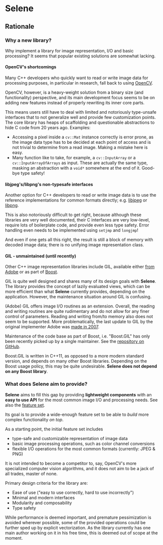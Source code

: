 # Selene

## Rationale

### Why a new library?

Why implement a library for image representation, I/O and basic processing?
It seems that popular existing solutions are somewhat lacking.

#### OpenCV's shortcomings

Many C++ developers who quickly want to read or write image data for processing purposes, in particular in research,
fall back to using [OpenCV](https://opencv.org/).

OpenCV, however, is a heavy-weight solution from a binary size (and functionality) perspective, and its main development
focus seems to be on adding new features instead of properly rewriting its inner core parts.

This means users still have to deal with limited and notoriously type-unsafe interfaces that to not generalize
well and provide few customization points.
The core library has heaps of scaffolding and questionable abstractions to hide C code from 20 years ago.
Examples:

- Accessing a pixel inside a `cv::Mat` instance correctly is error prone, as the image data type has to be decided at
each point of access and is not trivial to determine from a read image. Making a mistake here is easy.
- Many function like to take, for example, a `cv::InputArray` or a `cv::InputArrayOfArrays` as input.
These are actually the same type, masking an abstraction with a `void*` somewhere at the end of it.
Good-bye type safety!

#### libjpeg's/libpng's non-typesafe interfaces

Another option for C++ developers to read or write image data is to use the reference implementations for common formats
directly; e.g. [libjpeg](http://www.ijg.org/) or [libpng](http://www.libpng.org/pub/png/libpng.html).

This is also notoriously difficult to get right, because although these libraries are very well documented, their C
interfaces are very low-level, require lots of boilerplate code, and provide even less type safety.
Error handling even needs to be implemented using `setjmp` and `longjmp`!

And even if one gets all this right, the result is still a block of memory with decoded image data; there is no unifying
image representation class.

#### GIL - unmaintained (until recently)

Other C++ image representation libraries include GIL, available either
[from Adobe](https://stlab.adobe.com/gil/) or as part of [Boost](https://www.boost.org/).

GIL is quite well designed and shares many of its design goals with **Selene**.
The library provides the concept of lazily evaluated views, which can be more efficient than what **Selene** currently
provides, depending on the application.
However, the maintenance situation around GIL is confusing.

(Adobe) GIL offers image I/O routines as an extension.
Overall, the reading and writing routines are quite rudimentary and do not allow for any finer control of parameters.
Reading and writing from/to memory also does not seem to be supported.
More problematically, the last update to GIL by the original implementer Adobe was
[made in 2007](https://stlab.adobe.com/gil/).

Maintenance of the code base as part of Boost, i.e. "Boost.GIL" has only been recently picked up by a single maintainer.
See the [repository on GitHub](https://github.com/boostorg/gil).

Boost.GIL is written in C++11, as opposed to a more modern standard version, and depends on many other Boost libraries.
Depending on the Boost usage policy, this may be quite undesirable.
**Selene does not depend on any Boost library**.

### What does Selene aim to provide?

**Selene** aims to fill this gap by providing **lightweight components** with an **easy to use API** for the most common image I/O and processing needs.
See also the [feature set](overview.md).

Its goal is to provide a wide-enough feature set to be able to _build_ more complex functionality _on top_.

As a starting point, the initial feature set includes
- type-safe and customizable representation of image data
- basic image processing operations, such as color channel conversions
- flexible I/O operations for the most common formats (currently: JPEG & PNG) 

It is not intended to become a competitor to, say, OpenCV's more specialized computer vision algorithms, and it does
not aim to be a jack of all trades, master of none.

Primary design criteria for the library are:
- Ease of use ("easy to use correctly, hard to use incorrectly")
- Minimal and modern interfaces
- Modularity and composability
- Type safety

While performance is deemed important, and premature pessimization is avoided wherever possible, some of the provided
operations could be further sped up by explicit vectorization. As the library currently has one main author working on
it in his free time, this is deemed out of scope at the moment.

